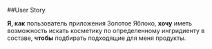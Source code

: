 ##User Story

**Я, как** пользователь приложения Золотое Яблоко, **хочу** иметь возможность искать косметику по определенному ингридиенту в составе, **чтобы** подбирать подходящие для меня продукты.
